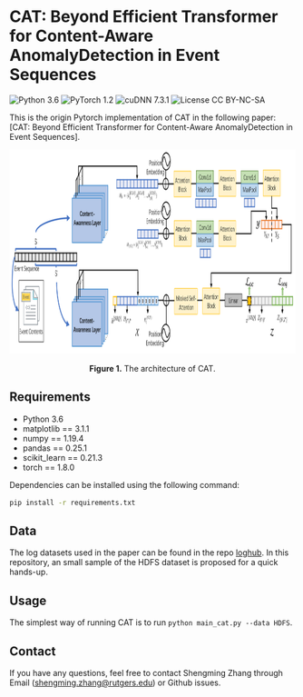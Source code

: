 # CAT: Beyond Efficient Transformer for Content-Aware AnomalyDetection in Event Sequences
![Python 3.6](https://img.shields.io/badge/python-3.6-green.svg?style=plastic)
![PyTorch 1.2](https://img.shields.io/badge/PyTorch%20-%23EE4C2C.svg?style=plastic)
![cuDNN 7.3.1](https://img.shields.io/badge/cudnn-7.3.1-green.svg?style=plastic)
![License CC BY-NC-SA](https://img.shields.io/badge/license-CC_BY--NC--SA--green.svg?style=plastic)

This is the origin Pytorch implementation of CAT in the following paper: 
[CAT: Beyond Efficient Transformer for Content-Aware AnomalyDetection in Event Sequences].

<p align="center">
<img src=".\img\Architecture.PNG" height = "360" alt="" align=center />
<br><br>
<b>Figure 1.</b> The architecture of CAT.
</p>

## Requirements

- Python 3.6
- matplotlib == 3.1.1
- numpy == 1.19.4
- pandas == 0.25.1
- scikit_learn == 0.21.3
- torch == 1.8.0

Dependencies can be installed using the following command:
```bash
pip install -r requirements.txt
```

## Data

The log datasets used in the paper can be found in the repo [loghub](https://github.com/logpai/loghub).
In this repository, an small sample of the HDFS dataset is proposed for a quick hands-up.


## Usage

The simplest way of running CAT is to run `python main_cat.py --data HDFS`.


## Contact
If you have any questions, feel free to contact Shengming Zhang through Email (shengming.zhang@rutgers.edu) or Github issues.
